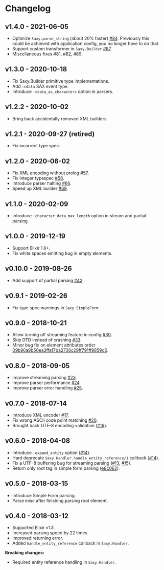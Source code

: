 # Changelog

## v1.4.0 - 2021-06-05

* Optimize `Saxy.parse_string` (about 20% faster) [#84](https://github.com/qcam/saxy/pull/84).
  Previously this could be achieved with application config, you no longer have
  to do that.
* Support custom transformer in `Saxy.Builder` [#87](https://github.com/qcam/saxy/pull/87).
* Miscellaneous fixes [#81](https://github.com/qcam/saxy/pull/81),
  [#82](https://github.com/qcam/saxy/pull/82),
  [#89](https://github.com/qcam/saxy/pull/89).

## v1.3.0 - 2020-10-18

* Fix Saxy.Builder primitive type implementations.
* Add `:cdata` SAX event type.
* Introduce `:cdata_as_characters` option in parsers.

## v1.2.2 - 2020-10-02

* Bring back accidentally removed XML builders.

## v1.2.1 - 2020-09-27 (retired)

* Fix incorrect type spec.

## v1.2.0 - 2020-06-02

* Fix XML encoding without prolog [#57](https://github.com/qcam/saxy/pull/57).
* Fix integer typespec [#58](https://github.com/qcam/saxy/pull/58).
* Introduce parser halting [#66](https://github.com/qcam/saxy/pull/66).
* Speed up XML builder [#69](https://github.com/qcam/saxy/pull/69).

## v1.1.0 - 2020-02-09

* Introduce `:character_data_max_length` option in stream and partial parsing.

## v1.0.0 - 2019-12-19

* Support Elixir 1.6+.
* Fix white spaces emitting bug in empty elements.

## v0.10.0 - 2019-08-26

* Add support of partial parsing [#42](https://github.com/qcam/saxy/pull/42).

## v0.9.1 - 2019-02-26

* Fix type spec warnings in `Saxy.SimpleForm`.

## v0.9.0 - 2018-10-21

* Allow turning off streaming feature in config [#30](https://github.com/qcam/saxy/pull/30).
* Skip DTD instead of crashing [#33](https://github.com/qcam/saxy/pull/33).
* Minor bug fix on element attributes order [09b90a9b50ea3ffa17ba2736c29ff791ff9859d0](https://github.com/qcam/saxy/commit/09b90a9b50ea3ffa17ba2736c29ff791ff9859d0).

## v0.8.0 - 2018-09-05

* Improve streaming parsing [#23](https://github.com/qcam/saxy/pull/23).
* Improve parser performance [#24](https://github.com/qcam/saxy/pull/24).
* Improve parser error handling [#25](https://github.com/qcam/saxy/pull/25).

## v0.7.0 - 2018-07-14

* Introduce XML encoder [#17](https://github.com/qcam/saxy/pull/17).
* Fix wrong ASCII code point matching [#20](https://github.com/qcam/saxy/pull/20).
* Brought back UTF-8 encoding validation ([#16](https://github.com/qcam/saxy/pull/16)).

## v0.6.0 - 2018-04-08

* Introduce `:expand_entity` option ([#14](https://github.com/qcam/saxy/pull/14)).
* Hard deprecate `Saxy.Handler.handle_entity_reference/1` callback ([#14](https://github.com/qcam/saxy/pull/14)).
* Fix a UTF-8 buffering bug for streaming parsing ([#13](https://github.com/qcam/saxy/pull/13), [#15](https://github.com/qcam/saxy/pull/15)).
* Return only root tag in simple form parsing ([e8c062](https://github.com/qcam/saxy/commit/e8c062e94f91ccea4491cec29c4c7861e7b7163b)).

## v0.5.0 - 2018-03-15

* Introduce Simple Form parsing.
* Parse misc after finishing parsing root element.

## v0.4.0 - 2018-03-12

* Supported Elixir v1.3.
* Increased parsing speed by 22 times.
* Improved returning error.
* Added `handle_entity_reference` callback in `Saxy.Handler`.

**Breaking changes:**

* Required entity reference handling in `Saxy.Handler`.
